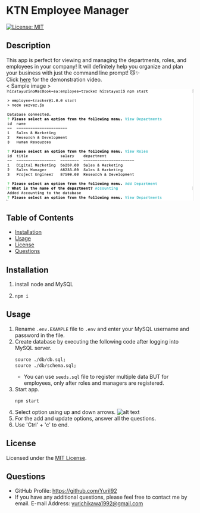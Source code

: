 
# KTN Employee Manager
[![License: MIT](https://img.shields.io/badge/License-MIT-yellow.svg)](https://opensource.org/licenses/MIT)

## Description
This app is perfect for viewing and managing the departments, roles, and employees in your company! It will definitely help you organize and plan your business with just the command line prompt! 😼✨<br/>
Click [here](https://drive.google.com/file/d/1v20pF1Eu47Nx8iKgb1xeP6aUJylTOdpS/view) for the demonstration video.<br/>
< Sample image >
![Alt text](./assets/images/screenshot1_tables.png)

## Table of Contents
- [Installation](#installation)
- [Usage](#usage)
- [License](#license)
- [Questions](#questions)

## Installation
1. install node and MySQL
2. ```
   npm i
   ```

## Usage
1. Rename `.env.EXAMPLE` file to `.env` and enter your MySQL username and password in the file.
2. Create database by executing the following code after logging into MySQL server.
   ```
   source ./db/db.sql;
   source ./db/schema.sql;
   ```
   * You can use `seeds.sql` file to register multiple data BUT for employees, only after roles and managers are registered.
3. Start app.
   ```
   npm start
   ```
4. Select option using up and down arrows.
![alt text](./assets/images/screenshot2_options.png)
5. For the add and update options, answer all the questions.
6. Use 'Ctrl' + 'c' to end.

## License
Licensed under the [MIT License](https://opensource.org/licenses/MIT).
      

## Questions
- GitHub Profile: https://github.com/YuriI92
- If you have any additional questions, please feel free to contact me by email.
  E-mail Address: <yurichikawa1992@gmail.com>
      
  